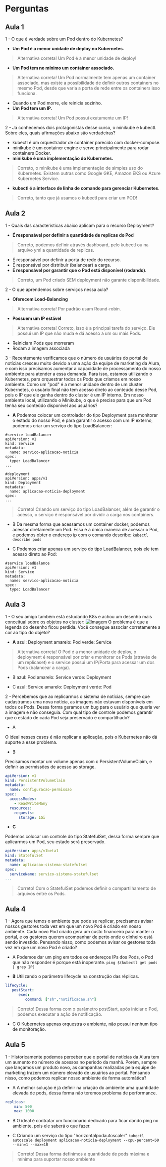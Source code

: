 # Perguntas

## Aula 1

1 - O que é verdade sobre um Pod dentro do Kubernetes?
- __Um Pod é a menor unidade de deploy no Kubernetes.__
> Alternativa correta! Um Pod é a menor unidade de deploy!
- __Um Pod tem no mínimo um container associado.__
> Alternativa correta! Um Pod normalmente tem apenas um container associado, mas existe a possibilidade de definir outros containers no mesmo Pod, desde que varia a porta de rede entre os containers isso funciona.
- Quando um Pod morre, ele reinicia sozinho.
- __Um Pod tem um IP.__
> Alternativa correta! Um Pod possui exatamente um IP!

2 - Já conhecemos dois protagonistas desse curso, o minikube e kubectl. Sobre eles, quais afirmações abaixo são verdadeiras?
- kubectl é um orquestrador de container parecido com docker-compose.
- minikube é um container engine e serve principalmente para rodar containers Docker.
- __minikube é uma implementação do Kubernetes.__
> Correto, o minikube é uma implementação de simples uso do Kubernetes. Existem outras como Google GKE, Amazon EKS ou Azure Kubernetes Service.
- __kubectl é a interface de linha de comando para gerenciar Kubernetes.__
> Correto, tanto que já usamos o kubectl para criar um POD!

## Aula 2

1 - Quais das características abaixo aplicam para o recurso Deployment?
- __É responsável por definir a quantidade de replicas do Pod__
> Correto, podemos definir através dashboard, pelo kubectl ou na arquivo yml a quantidade de replicas.
- É responsável por definir a porta de rede do recurso.
- É responsável por distribuir (balancear) a carga.
- __É responsável por garantir que o Pod está disponível (rodando).__
> Correto, um Pod criado SEM deployment não garante disponibilidade.

2 - O que aprendemos sobre serviços nessa aula?
- __Oferecem Load-Balancing__
> Alternativa correta! Por padrão usam Round-robin.
- __Possuem um IP estável__
> Alternativa correta! Correto, isso é a principal tarefa do serviço. Ele possui um IP que não muda e dá acesso a um ou mais Pods.
- Reiniciam Pods que morreram
- Rodam a imagem associada

3 - Recentemente verificamos que o número de usuários do portal de notícias cresceu muito devido a uma ação da equipe de marketing da Alura, e com isso precisamos aumentar a capacidade de processamento do nosso ambiente para atender a essa demanda. Para isso, estamos utilizando o Kubernetes, para orquestrar todos os Pods que criamos em nosso ambiente.
Como um "pod" é a menor unidade dentro de um cluster Kubernetes, o usuário final não tem acesso direto ao conteúdo desse Pod, pois o IP que ele ganha dentro do cluster é um IP interno.
Em nosso ambiente local, utilizando o Minikube, o que é preciso para que um Pod tenha seu conteúdo disponível aos usuários?

- __A__
Podemos colocar um controlador do tipo Deployment para monitorar o estado do nosso Pod, e para garantir o acesso com um IP externo, podemos criar um serviço do tipo LoadBalancer:
``` YML
#service loadBalancer
apiVersion: v1
kind: Service
metadata:
  name: servico-aplicacao-noticia
spec:
  type: LoadBalancer
...

#deployment
apiVersion: apps/v1
kind: Deployment
metadata:
  name: aplicacao-noticia-deployment
spec:
...
```
> Correto! Criando um serviço do tipo LoadBalancer, além de garantir o acesso, o serviço é responsável por dividir a carga nos containers.

- B
Da mesma forma que acessamos um container docker, podemos acessar diretamente um Pod. Essa é a única maneira de acessar o Pod, e podemos obter o endereço ip com o comando describe: ```kubectl describe pods```

- C
Podemos criar apenas um serviço do tipo LoadBalancer, pois ele tem acesso direto ao Pod:
``` YML
#service loadBalance
apiVersion: v1
kind: Service
metadata:
  name: servico-aplicacao-noticia
spec:
  type: LoadBalancer
```

## Aula 3

1 - O seu amigo também está estudando K8s e achou um desenho mais conceitual sobre os objetos no cluster:
![Imagem](./imagens/Aula-3-Ex-1.png)
O problema é que a legenda do desenho ficou perdida. Você consegue associar corretamente a cor ao tipo do objeto?

- __A__
azul: Deployment
amarelo: Pod
verde: Service
> Alternativa correta! O Pod é a menor unidade de deploy, o deployment é responsável por criar e monitorar os Pods (através de um replicaset) e o service possui um IP/Porta para acessar um dos Pods (balancear a carga).

- B
azul: Pod
amarelo: Service
verde: Deployment

- C
azul: Service
amarelo: Deployment
verde: Pod

2 - Percebemos que ao replicarmos o sistema de notícias, sempre que cadastramos uma nova notícia, as imagens não estavam disponíveis em todos os Pods. Dessa forma geramos um bug para o usuário que queria ver a imagem e não conseguia.
Com qual tipo de controle podemos garantir que o estado de cada Pod seja preservado e compartilhado?

- A

O ideal nesses casos é não replicar a aplicação, pois o Kubernetes não dá suporte a esse problema.

- B

Precisamos montar um volume apenas com o PersistentVolumeClaim, e definir as permissões de acesso ao storage.
``` yml
apiVersion: v1
kind: PersistentVolumeClaim
metadata:
  name: configuracao-permissao
spec:
  accessModes:
    - ReadWriteMany
  resources:
    requests:
      storage: 1Gi
```

- __C__

Podemos colocar um controle do tipo StatefulSet, dessa forma sempre que aplicarmos um Pod, seu estado será preservado.
``` yml
apiVersion: apps/v1beta1
kind: StatefulSet
metadata:
  name: aplicacao-sistema-statefulset
spec:
  serviceName: servico-sistema-statefulset
...
```
> Correto! Com o StatefulSet podemos definir o compartilhamento de arquivos entre os Pods.

## Aula 4

1 - Agora que temos o ambiente que pode se replicar, precisamos avisar nossos gestores toda vez em que um novo Pod é criado em nosso ambiente. Cada novo Pod criado gera um custo financeiro para manter o portal, e os gestores querem acompanhar de perto onde o dinheiro está sendo investido.
Pensando nisso, como podemos avisar os gestores toda vez em que um novo Pod é criado?

- A
Podemos dar um ping em todos os endereços IPs dos Pods, o Pod que não responder é porque está inoperante.
```ping $(kubectl get pods | grep IP)```

- __B__
Utilizando o parâmetro lifecycle na construção das réplicas.
``` yml
lifecycle:
   postStart:
      exec:
         command: ["sh","notificacao.sh"]
```
> Correto! Dessa forma com o parâmetro postStart, após iniciar o Pod, podemos executar a ação de notificação.

- C
O Kubernetes apenas orquestra o ambiente, não possui nenhum tipo de monitoração.

## Aula 5

1 - Historicamente podemos perceber que o portal de notícias da Alura tem um aumento no número de acessos no período da manhã. Porém, sempre que lançamos um produto novo, as campanhas realizadas pela equipe de marketing trazem um número elevado de usuários ao portal.
Pensando nisso, como podemos replicar nosso ambiente de forma automática?

- A
A melhor solução é já definir na criação do ambiente uma quantidade elevada de pods, dessa forma não teremos problema de performance.
``` yml
replicas:
    min: 500
    max: 1000
```

- B
O ideal é contratar um funcionário dedicado para ficar dando ping no ambiente, pois ele saberá o que fazer.

- C
Criando um serviço do tipo "horizontalpodautoscaler"
```kubectl autoscale deployment aplicacao-noticia-deployment --cpu-percent=50 --min=1 --max=10```
> Correto! Dessa forma definimos a quantidade de pods máxima e mínima para suportar nosso ambiente
